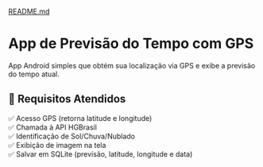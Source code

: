 [README.md](https://github.com/user-attachments/files/23079306/README.md)
# App de Previsão do Tempo com GPS

App Android simples que obtém sua localização via GPS e exibe a previsão do tempo atual.

## 🎯 Requisitos Atendidos

✅ Acesso GPS (retorna latitude e longitude)  
✅ Chamada à API HGBrasil  
✅ Identificação de Sol/Chuva/Nublado  
✅ Exibição de imagem na tela  
✅ Salvar em SQLite (previsão, latitude, longitude e data)
